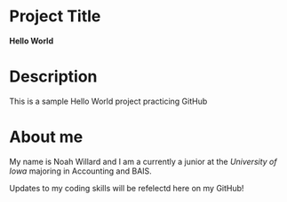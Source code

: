# Project Title
**Hello World**

# Description
This is a sample Hello World project practicing GitHub

# About me
My name is Noah Willard and I am a currently a junior at the *University of Iowa* majoring in Accounting and BAIS.

Updates to my coding skills will be refelectd here on my GitHub!
